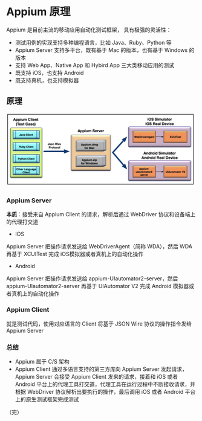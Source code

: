 # Appium 原理

 Appium  是目前主流的移动应用自动化测试框架， 具有极强的灵活性：

- 测试用例的实现支持多种编程语言，比如 Java、Ruby、Python 等
- Appium Server 支持多平台，既有基于 Mac 的版本，也有基于 Windows 的版本
- 支持 Web App、Native App 和 Hybird App 三大类移动应用的测试
- 既支持 iOS，也支持 Android
- 既支持真机，也支持模拟器

## 原理

![appium](images/appium.jpg)

###  **Appium Server** 

**本质**：接受来自 Appium Client 的请求，解析后通过 WebDriver 协议和设备端上的代理打交道 

+ IOS

Appium Server 把操作请求发送给 WebDriverAgent（简称 WDA），然后 WDA 再基于 XCUITest 完成 iOS模拟器或者真机上的自动化操作 

+ Android 

Appium Server 把操作请求发送给 appium-UIautomator2-server，然后 appium-UIautomator2-server 再基于 UIAutomator V2 完成 Android 模拟器或者真机上的自动化操作 

###  **Appium Client**

就是测试代码，使用对应语言的 Client 将基于 JSON Wire 协议的操作指令发给 Appium Server 

### 总结

+ Appium 属于 C/S 架构
+ Appium Client 通过多语言支持的第三方库向 Appium Server 发起请求，Appium Server 会接受 Appium Client 发来的请求，接着和 iOS 或者 Android 平台上的代理工具打交道，代理工具在运行过程中不断接收请求，并根据 WebDriver 协议解析出要执行的操作，最后调用 iOS 或者 Android 平台上的原生测试框架完成测试

（完）